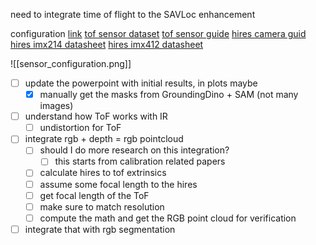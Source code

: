 need to integrate time of flight to the SAVLoc enhancement 

configuration [link](https://docs.modalai.com/voxl2-camera-configs/#c6---hires--tof--tracking)
[tof sensor dataset](https://docs.modalai.com/M0040/)
[tof sensor guide](https://docs.modalai.com/voxl-tof-sensor-user-guide/#viewing-the-data-with-ros)
[hires camera guid](https://docs.modalai.com/voxl-hi-res-sensor-user-guide/)
[hires imx214 datasheet](https://docs.modalai.com/M0025/)
[hires imx412 datasheet](https://www.modalai.com/products/mdk-m0061-1?variant=45119396413744)

![[sensor_configuration.png]]

- [ ] update the powerpoint with initial results, in plots maybe
	- [x] manually get the masks from GroundingDino + SAM (not many images)
- [ ] understand how ToF works with IR
	- [ ] undistortion for ToF
- [ ] integrate rgb + depth = rgb pointcloud
	- [ ] should I do more research on this integration? 
		- [ ] this starts from calibration related papers
	- [ ] calculate hires to tof extrinsics 
	- [ ] assume some focal length to the hires 
	- [ ] get focal length of the ToF 
	- [ ] make sure to match resolution
	- [ ] compute the math and get the RGB point cloud for verification
- [ ] integrate that with rgb segmentation